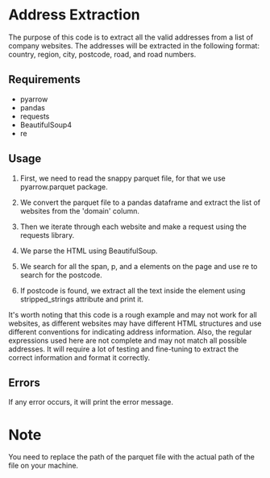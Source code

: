 # **Address Extraction**

The purpose of this code is to extract all the valid addresses from a list of company websites. The addresses will be extracted in the following format: country, region, city, postcode, road, and road numbers.

## **Requirements**

-   pyarrow
-   pandas
-   requests
-   BeautifulSoup4
-   re

## **Usage**

1. First, we need to read the snappy parquet file, for that we use pyarrow.parquet package.

2. We convert the parquet file to a pandas dataframe and extract the list of websites from the 'domain' column.

3. Then we iterate through each website and make a request using the requests library.

4. We parse the HTML using BeautifulSoup.

5. We search for all the span, p, and a elements on the page and use re to search for the postcode.

6. If postcode is found, we extract all the text inside the element using stripped_strings attribute and print it.

It's worth noting that this code is a rough example and may not work for all websites, as different websites may have different HTML structures and use different conventions for indicating address information. Also, the regular expressions used here are not complete and may not match all possible addresses. It will require a lot of testing and fine-tuning to extract the correct information and format it correctly.

## **Errors**

If any error occurs, it will print the error message.

# **Note**

You need to replace the path of the parquet file with the actual path of the file on your machine.
